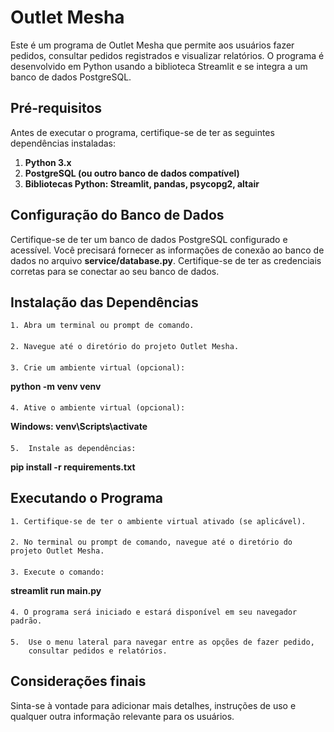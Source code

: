 # Outlet Mesha

Este é um programa de Outlet Mesha que permite aos usuários fazer pedidos, consultar pedidos registrados e visualizar relatórios. O programa é desenvolvido em Python usando a biblioteca Streamlit e se integra a um banco de dados PostgreSQL.

## Pré-requisitos
Antes de executar o programa, certifique-se de ter as seguintes dependências instaladas:

1. __Python 3.x__
2. __PostgreSQL (ou outro banco de dados compatível)__
3.  __Bibliotecas Python: Streamlit, pandas, psycopg2, altair__
 


## Configuração do Banco de Dados
Certifique-se de ter um banco de dados PostgreSQL configurado e acessível. Você precisará fornecer as informações de conexão ao banco de dados no arquivo **service/database.py**. Certifique-se de ter as credenciais corretas para se conectar ao seu banco de dados.

## Instalação das Dependências

    1. Abra um terminal ou prompt de comando.
####
    2. Navegue até o diretório do projeto Outlet Mesha.
####
    3. Crie um ambiente virtual (opcional): 
__python -m venv venv__
####
    4. Ative o ambiente virtual (opcional): 
__Windows: venv\Scripts\activate__
####
    5.  Instale as dependências:
__pip install -r requirements.txt__
####
## Executando o Programa

    1. Certifique-se de ter o ambiente virtual ativado (se aplicável).
####

    2. No terminal ou prompt de comando, navegue até o diretório do projeto Outlet Mesha.
####    
    3. Execute o comando:
__streamlit run main.py__
####
    4. O programa será iniciado e estará disponível em seu navegador padrão.
####

    5.  Use o menu lateral para navegar entre as opções de fazer pedido, 
        consultar pedidos e relatórios. 

## Considerações finais

Sinta-se à vontade para adicionar mais detalhes, instruções de uso e qualquer outra informação relevante para os usuários.
